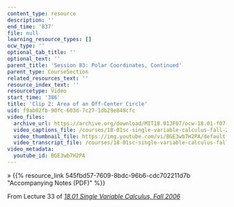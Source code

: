 ```yaml
---
content_type: resource
description: ''
end_time: '837'
file: null
learning_resource_types: []
ocw_type: ''
optional_tab_title: ''
optional_text: ''
parent_title: 'Session 83: Polar Coordinates, Continued'
parent_type: CourseSection
related_resources_text: ''
resource_index_text: ''
resourcetype: Video
start_time: '386'
title: 'Clip 2: Area of an Off-Center Circle'
uid: f9ab02fb-90fc-603d-7c27-1db29e848cfc
video_files:
  archive_url: https://archive.org/download/MIT18.01JF07/ocw-18.01-f07-lec33_300k.mp4
  video_captions_file: /courses/18-01sc-single-variable-calculus-fall-2010/b428346428355702a84674d6419660b3_BGE3wb7H2PA.vtt
  video_thumbnail_file: https://img.youtube.com/vi/BGE3wb7H2PA/default.jpg
  video_transcript_file: /courses/18-01sc-single-variable-calculus-fall-2010/b0473dfafe737d25447be64b06bf305d_BGE3wb7H2PA.pdf
video_metadata:
  youtube_id: BGE3wb7H2PA
---
```


» {{% resource_link 545fbd57-7609-8bdc-96b6-cdc702211d7b "Accompanying Notes (PDF)" %}}

From Lecture 33 of [_18.01 Single Variable Calculus, Fall 2006_](/courses/18-01-single-variable-calculus-fall-2006/video_galleries/video-lectures)



